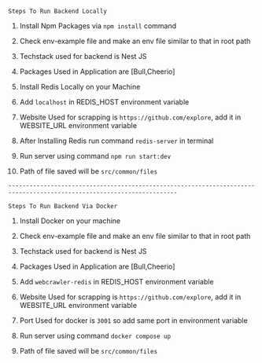 `Steps To Run Backend Locally`
1) Install Npm Packages  via `npm install` command

2) Check env-example file and make an env file similar to that in root path

3) Techstack used for backend is Nest JS

4) Packages Used in Application are [Bull,Cheerio]

5) Install Redis Locally on your Machine

6) Add `localhost` in REDIS_HOST environment variable

7) Website Used for scrapping is `https://github.com/explore`, add it in WEBSITE_URL environment variable

8) After Installing Redis run command `redis-server` in terminal

9) Run server using command `npm run start:dev`

10) Path of file saved will be `src/common/files`

`----------------------------------------------------------------------------------------------------------------------`

`Steps To Run Backend Via Docker`
1) Install Docker on your machine

2) Check env-example file and make an env file similar to that in root path

3) Techstack used for backend is Nest JS

4) Packages Used in Application are [Bull,Cheerio]

5) Add `webcrawler-redis` in REDIS_HOST environment variable

6) Website Used for scrapping is `https://github.com/explore`, add it in WEBSITE_URL environment variable

7) Port Used for docker is `3001` so add same port in environment variable

8) Run server using command `docker compose up`

9) Path of file saved will be `src/common/files`